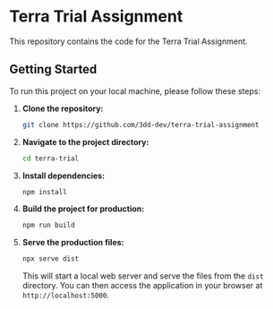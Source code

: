 # Terra Trial Assignment

This repository contains the code for the Terra Trial Assignment.

## Getting Started

To run this project on your local machine, please follow these steps:

1.  **Clone the repository:**
    ```bash
    git clone https://github.com/3dd-dev/terra-trial-assignment
    ```

2.  **Navigate to the project directory:**
    ```bash
    cd terra-trial
    ```

3.  **Install dependencies:**
    ```bash
    npm install
    ```

4.  **Build the project for production:**
    ```bash
    npm run build
    ```

5.  **Serve the production files:**
    ```bash
    npx serve dist
    ```

    This will start a local web server and serve the files from the `dist` directory. You can then access the application in your browser at `http://localhost:5000`.
